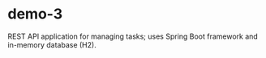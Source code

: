 # demo-3
REST API application for managing tasks; uses Spring Boot framework and in-memory database (H2).
